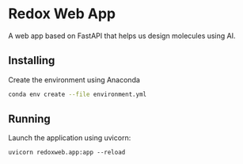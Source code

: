 # Redox Web App

A web app based on FastAPI that helps us design molecules using AI.

## Installing

Create the environment using Anaconda

```bash
conda env create --file environment.yml
```

## Running

Launch the application using uvicorn:

```commandline
uvicorn redoxweb.app:app --reload
```
